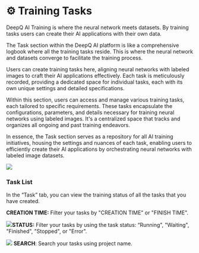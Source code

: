 # ⚙ Training Tasks

DeepQ AI Training is where the neural network meets datasets. By training tasks users can create their AI applications with their own data.

The Task section within the DeepQ AI platform is like a comprehensive logbook where all the training tasks reside. This is where the neural network and datasets converge to facilitate the training process.

Users can create training tasks here, aligning neural networks with labeled images to craft their AI applications effectively. Each task is meticulously recorded, providing a dedicated space for individual tasks, each with its own unique settings and detailed specifications.

Within this section, users can access and manage various training tasks, each tailored to specific requirements. These tasks encapsulate the configurations, parameters, and details necessary for training neural networks using labeled images. It's a centralized space that tracks and organizes all ongoing and past training endeavors.

In essence, the Task section serves as a repository for all AI training initiatives, housing the settings and nuances of each task, enabling users to efficiently create their AI applications by orchestrating neural networks with labeled image datasets.



![](../../.gitbook/assets/AI\_Training\_Task\_Overview\_Example\_1.png)

### Task List <a href="#task-list" id="task-list"></a>

In the “Task” tab, you can view the training status of all the tasks that you have created.

**CREATION TIME:** Filter your tasks by "CREATION TIME" or "FINISH TIME".

![](https://console.deepq.ai/docs/console/.gitbook/assets/con-icon-11.png)**STATUS:** Filter your tasks by using the task status: “Running", "Waiting", "Finished", "Stopped", or "Error".

![](https://console.deepq.ai/docs/console/.gitbook/assets/con-icon-6.png) **SEARCH**: Search your tasks using project name.
